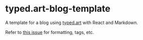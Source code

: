 # typed.art-blog-template

A template for a blog using [typed.art](https://typed.art) with React and Markdown.

Refer to [this issue](https://github.com/tz1and/tezland-issues/issues/117) for formatting, tags, etc.